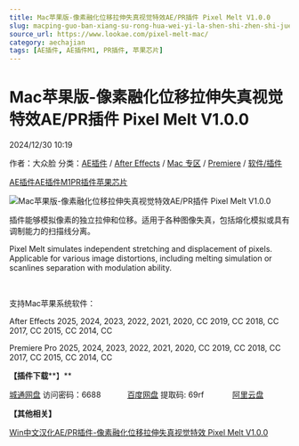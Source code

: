 ```yaml
---
title: Mac苹果版-像素融化位移拉伸失真视觉特效AE/PR插件 Pixel Melt V1.0.0
slug: macping-guo-ban-xiang-su-rong-hua-wei-yi-la-shen-shi-zhen-shi-jue-te-xiao-ae-prcha-jian-pixel-melt-v1-0-0
source_url: https://www.lookae.com/pixel-melt-mac/
category: aechajian
tags: [AE插件, AE插件M1, PR插件, 苹果芯片]
---
```

# Mac苹果版-像素融化位移拉伸失真视觉特效AE/PR插件 Pixel Melt V1.0.0

2024/12/30 10:19

作者：大众脸
分类：[AE插件](https://www.lookae.com/after-effects/aechajian/) / [After Effects](https://www.lookae.com/after-effects/) / [Mac 专区](https://www.lookae.com/mac-osx/) / [Premiere](https://www.lookae.com/qitarjcj/premierezy/) / [软件/插件](https://www.lookae.com/qitarjcj/)

[AE插件](https://www.lookae.com/tag/ae%e6%8f%92%e4%bb%b6/)[AE插件M1](https://www.lookae.com/tag/aem1/)[PR插件](https://www.lookae.com/tag/pr%e6%8f%92%e4%bb%b6/)[苹果芯片](https://www.lookae.com/tag/%e8%8b%b9%e6%9e%9c%e8%8a%af%e7%89%87/)

![Mac苹果版-像素融化位移拉伸失真视觉特效AE/PR插件 Pixel Melt V1.0.0](https://www.lookae.com/wp-content/uploads/2024/04/Pixel-Melt.jpg "Mac苹果版-像素融化位移拉伸失真视觉特效AE/PR插件 Pixel Melt V1.0.0-LookAE.com")

插件能够模拟像素的独立拉伸和位移。适用于各种图像失真，包括熔化模拟或具有调制能力的扫描线分离。

Pixel Melt simulates independent stretching and displacement of pixels. Applicable for various image distortions, including melting simulation or scanlines separation with modulation ability.

[﻿](https://cloud.video.taobao.com/play/u/null/p/1/e/6/t/1/456510367552.mp4)

支持Mac苹果系统软件：

After Effects 2025, 2024, 2023, 2022, 2021, 2020, CC 2019, CC 2018, CC 2017, CC 2015, CC 2014, CC

Premiere Pro 2025, 2024, 2023, 2022, 2021, 2020, CC 2019, CC 2018, CC 2017, CC 2015, CC 2014, CC

**【插件下载****】**

[城通网盘](https://url70.ctfile.com/f/2827370-1442547907-800f86?p=4431) 访问密码：6688            [百度网盘](https://pan.baidu.com/s/1F7ZlyZ9MtHkzSSOyweR5bA?pwd=69rf) 提取码: 69rf             [阿里云盘](https://www.alipan.com/s/1nFwfj5u3Kk)

**【其他相关】**

[Win中文汉化AE/PR插件-像素融化位移拉伸失真视觉特效 Pixel Melt V1.0.0](https://www.lookae.com/pixel-melt/)
